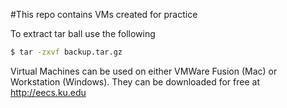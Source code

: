 #This repo contains VMs created for practice

To extract tar ball use the following
```bash
$ tar -zxvf backup.tar.gz
```

Virtual Machines can be used on either VMWare Fusion (Mac) or Workstation (Windows). They can be downloaded for free at http://eecs.ku.edu
